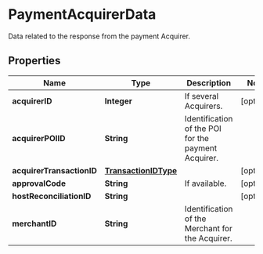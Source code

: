 

# PaymentAcquirerData

Data related to the response from the payment Acquirer.

## Properties

| Name | Type | Description | Notes |
|------------ | ------------- | ------------- | -------------|
|**acquirerID** | **Integer** | If several Acquirers. |  [optional] |
|**acquirerPOIID** | **String** | Identification of the POI for the payment Acquirer. |  |
|**acquirerTransactionID** | [**TransactionIDType**](TransactionIDType.md) |  |  [optional] |
|**approvalCode** | **String** | If available. |  [optional] |
|**hostReconciliationID** | **String** |  |  [optional] |
|**merchantID** | **String** | Identification of the Merchant for the Acquirer. |  |



